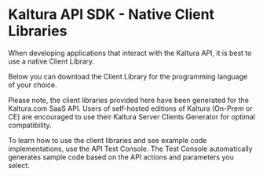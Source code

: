 # Kaltura API SDK - Native Client Libraries

When developing applications that interact with the Kaltura API, it is best to use a native Client Library.

Below you can download the Client Library for the programming language of your choice.

Please note, the client libraries provided here have been generated for the Kaltura.com SaaS API.
Users of self-hosted editions of Kaltura (On-Prem or CE) are encouraged to use their Kaltura Server Clients Generator for optimal compatibility.

To learn how to use the client libraries and see example code implementations, use the API Test Console.
The Test Console automatically generates sample code based on the API actions and parameters you select.


